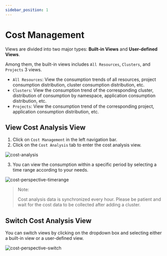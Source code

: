```yaml
---
sidebar_position: 1
---
```


# Cost Management

Views are divided into two major types: **Built-in Views** and **User-defined Views**.

Among them, the built-in views includes `All Resources`, `Clusters`, and `Projects` 3 views.

- `All Resources`: View the consumption trends of all resources, project consumption distribution, cluster consumption distribution, etc.
- `Clusters`: View the consumption trend of the corresponding cluster, distribution of consumption by namespace, application consumption distribution, etc.
- `Projects`: View the consumption trend of the corresponding project, application consumption distribution, etc.

## View Cost Analysis View

1. Click on `Cost Management` in the left navigation bar.
2. Click on the `Cost Analysis` tab to enter the cost analysis view.

![cost-analysis](/img/v0.3.0/cost/cost-analysis.png)

3. You can view the consumption within a specific period by selecting a time range according to your needs.

![cost-perspective-timerange](/img/v0.3.0/cost/cost-perspective-timerange.png)

> Note: 
>
> Cost analysis data is synchronized every hour. Please be patient and wait for the cost data to be collected after adding a cluster.

## Switch Cost Analysis View

You can switch views by clicking on the dropdown box and selecting either a built-in view or a user-defined view.

![cost-perspective-switch](/img/v0.3.0/cost/cost-perspective-switch.png)
